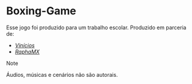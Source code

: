 # Boxing-Game

Esse jogo foi produzido para um trabalho escolar. Produzido em parceria de:
- *[Vinícios](https://github.com/sviosc)*
- *[RaphaMX](https://github.com/RaphaMX)*

> [!NOTE]
> Áudios, músicas e cenários não são autorais. 
